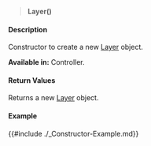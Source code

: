 >**Layer()**

#### Description

Constructor to create a new [Layer](./Layer.md) object.

**Available in:** Controller.

#### Return Values

Returns a new [Layer](./Layer.md) object.

#### Example

{{#include ./_Constructor-Example.md}}

